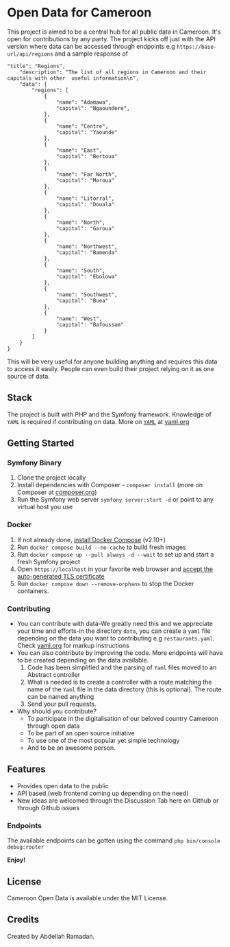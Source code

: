 # Open Data for Cameroon

This project is aimed to be a central hub for all public data in Cameroon. It's open for contributions by any party. 
The project kicks off just with the API version where data can be accessed through endpoints e.g `https://base-url/api/regions` and a sample response of 
```
"title": "Regions",
    "description": "The list of all regions in Cameroon and their capitals with other  useful information\n",
    "data": {
        "regions": [
            {
                "name": "Adamawa",
                "capital": "Ngaoundere",
            },
            {
                "name": "Centre",
                "capital": "Yaounde"
            },
            {
                "name": "East",
                "capital": "Bertoua"
            },
            {
                "name": "Far North",
                "capital": "Maroua"
            },
            {
                "name": "Litorral",
                "capital": "Douala"
            },
            {
                "name": "North",
                "capital": "Garoua"
            },
            {
                "name": "Northwest",
                "capital": "Bamenda"
            },
            {
                "name": "South",
                "capital": "Ebolowa"
            },
            {
                "name": "Southwest",
                "capital": "Buea"
            },
            {
                "name": "West",
                "capital": "Bafoussam"
            }
        ]
    }
}
```

This will be very useful for anyone building anything and requires this data to access it easily. People can even build their project relying on it as one source of data.

## Stack
The project is built with PHP and the Symfony framework. Knowledge of `YAML` is required if contributing on data. More on [`YAML`](https://yaml.org) at [yaml.org](https://yaml.org)


## Getting Started

### Symfony Binary

1. Clone the project locally
2. Install dependencies with Composer - `composer install` (more on Composer at [composer.org](https://composer.org))
3. Run the Symfony web server `symfony server:start -d` or point to any virtual host you use

### Docker
1. If not already done, [install Docker Compose](https://docs.docker.com/compose/install/) (v2.10+)
2. Run `docker compose build --no-cache` to build fresh images
3. Run `docker compose up --pull always -d --wait` to set up and start a fresh Symfony project
4. Open `https://localhost` in your favorite web browser and [accept the auto-generated TLS certificate](https://stackoverflow.com/a/15076602/1352334)
5. Run `docker compose down --remove-orphans` to stop the Docker containers.

### Contributing
- You can contribute with data-We greatly need this and we appreciate your time and efforts-in the directory `data`, you can create a `yaml` file depending on the data you want to contributing e.g `restaurants.yaml`. Check [yaml.org](https://yaml.org) for markup instructions
- You can also contribute by improving the code. More endpoints will have to be created depending on the data available. 
  1. Code has been simplified and the parsing of `Yaml` files moved to an Abstract controller
  2. What is needed is to create a controller with a route matching the name of the `Yaml` file in the data directory (this is optional). The route can be named anything
  3. Send your pull requests.
- Why should you contribute?
  - To participate in the digitalisation of our beloved country Cameroon through open data
  - To be part of an open source initiative
  - To use one of the most popular yet simple technology
  - And to be an awesome person.
  


## Features

* Provides open data to the public
* API based (web frontend coming up depending on the need)
* New ideas are welcomed through the Discussion Tab here on Github or through Github issues

### Endpoints
The available endpoints can be gotten using the command `php bin/console debug:router`


**Enjoy!**


## License

Cameroon Open Data is available under the MIT License.

## Credits

Created by Abdellah Ramadan.
